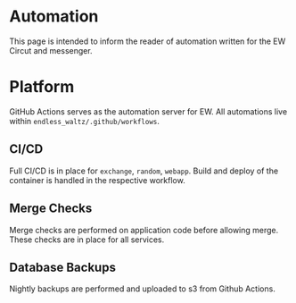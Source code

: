 # Automation
This page is intended to inform the reader of automation written for
the EW Circut and messenger.

# Platform
GitHub Actions serves as the automation server for EW. All automations
live within `endless_waltz/.github/workflows`. 

## CI/CD
Full CI/CD is in place for `exchange`, `random`, `webapp`. Build and 
deploy of the container is handled in the respective workflow. 

## Merge Checks
Merge checks are performed on application code before allowing merge. 
These checks are in place for all services. 

## Database Backups
Nightly backups are performed and uploaded to s3 from Github Actions.
